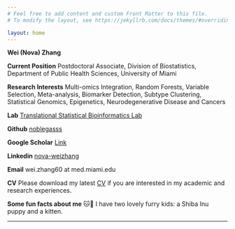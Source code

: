 ```yaml
---
# Feel free to add content and custom Front Matter to this file.
# To modify the layout, see https://jekyllrb.com/docs/themes/#overriding-theme-defaults

layout: home
---
```


**Wei (Nova) Zhang**

**Current Position** Postdoctoral Associate, Division of Biostatistics, Department of Public Health Sciences, University of Miami 

**Research Interests** Multi-omics Integration, Random Forests, Variable Selection, Meta-analysis, Biomarker Detection, Subtype Clustering,
Statistical Genomics, Epigenetics, Neurodegenerative Disease and Cancers

**Lab** [Translational Statistical Bioinformatics Lab](https://transbioinfolab.org/)

**Github** [noblegasss](https://github.com/noblegasss)

**Google Scholar** [Link]([http://linkedin.com/in/nova-weizhang](https://scholar.google.com/citations?user=BRtsZUAAAAAJ&hl=en))

**Linkedin** [nova-weizhang](http://linkedin.com/in/nova-weizhang)

**Email** wei.zhang60 at med.miami.edu

**CV** Please download my latest [CV](http://noblegasss.github.io/assets/WZ_CV241111.pdf)
 if you are interested in my academic and research experiences.

**Some fun facts about me** 🐱🐶 I have two lovely furry kids: a Shiba Inu puppy and a kitten.

--------------
